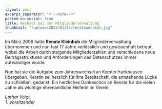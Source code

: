 ```yaml
---
layout: post
excerpt_separator: "<!--more-->"
posted-on-social: true
title: Wechsel bei der Mitgliederverwaltung
thumbnail: "/upload/2023/01/27/renatewechsel.jpg"
---
```

Im März 2006 hatte **Renate Kleinbub** die Mitgliederverwaltung übernommen und nun fast 17 Jahre verlässlich und gewissenhaft betreut, wobei die Arbeit durch steigende Mitgliederzahlen und verschiedene neue Beitragsstrukturen und Anforderungen des Datenschutzes immer aufwändiger wurde.

Nun hat sie die Aufgabe zum Jahreswechsel an Kerstin Hackhausen übergeben. Kerstin sei herzlich für ihre Bereitschaft, die entstehende Lücke zu schließen, gedankt. Ein herzliches Dankeschön an Renate für die vielen Jahre als wichtige ehrenamtliche Helferin im Verein.

_Lothar Voigt  
1\. Vorsitzender_